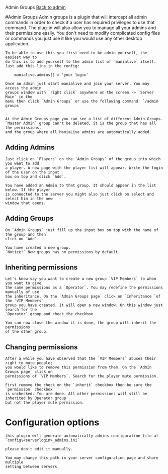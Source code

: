 Admin Groups
[Back to admin](admin.md)<br>

#Admin Groups
    Admin groups is a plugin that will intercept all admin commands in order
    to check if a user has required privileges to use that command. The plug-in
    will also allow you to manage all your admins and their permissions easily.
    You don't need to modify complicated config files or commands you
    just use it like you would use any other desktop application.

    To be able to use this you first need to be admin yourself, the easiest way to
    do this is to add yourself to the admin list of `manialive` itself.
    Just add this line in the config:

```
    manialive.admins[] = 'your login'
```

    Once an admin just start manialive and join your server. You may access the admin
    groups window with `right click` anywhere on the screen -> `Server Main` in the
    menu then click `Admin Groups` or use the following command: `/admin groups`


    At the Admin Groups page you can see a list of different Admin Groups.
    `Master Admin` group can't be deleted, it is the group that has all the permissions,
    and the group where all ManiaLive admins are automatically added.


## Adding Admins
    Just click on `Players` on the `Admin Groups` of the group into which you want to add
    a player. A new page with the player list will appear. Write the login of the user on the input
    box on top and click `Add`.

    You have added an Admin to that group. It should appear in the list below. If the player
    is connected to the server you might also just click on select and select him in the new
    window that opens.

## Adding Groups
    On `Admin Groups` just fill up the input box on top with the name of the group and then
    click on `Add`.

    You have created a new group.
    `Notice!` New groups has no permissions by default.

## Inheriting permissions
    Let's know say you want to create a new group `VIP Members` to whom you want to give
    the same permissions as a `Operator`. You may redefine the permissions manually of use
    the inheritance. On the `Admin Groups page` click on `Inheritance `of the `VIP Members`
    group you have created. It will open a new window. On this window just search for the
    `Operator` group and check the checkbox.

    You can now close the window it is done, the group will inherit the permissions
    of the other group.

## Changing permissions
    After a while you have observed that the `VIP Members` abuses their right to mute people;
    you would like to remove this permission from them. On the `Admin Groups page` click on
    permissions of `VIP Members`. Search for the player mute permission.

    First remove the check on the `inherit` checkbox then be sure the `permission` checkbox
    is unchecked. You are done. All other permissions will still be inherited by Operator group
    but not the player mute permission.

# Configuration options

    this plugin will generate automatically admins configuration file at
    `config\<serverlogin>_admins.ini`

    please don't edit it manually.

    You may change this path in your server configuration page and share multiple
    setting between servers
